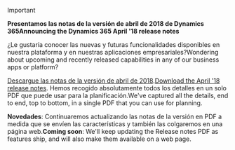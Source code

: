 > [!IMPORTANT]
> <span data-ttu-id="d07c7-101">**Presentamos las notas de la versión de abril de 2018 de Dynamics 365**</span><span class="sxs-lookup"><span data-stu-id="d07c7-101">**Announcing the Dynamics 365 April '18 release notes**</span></span>
>
> <span data-ttu-id="d07c7-102">¿Le gustaría conocer las nuevas y futuras funcionalidades disponibles en nuestra plataforma y en nuestras aplicaciones empresariales?</span><span class="sxs-lookup"><span data-stu-id="d07c7-102">Wondering about upcoming and recently released capabilities in any of our business apps or platform?</span></span>
>
> <span data-ttu-id="d07c7-103">[Descargue las notas de la versión de abril de 2018](https://go.microsoft.com/fwlink/?linkid=870424).</span><span class="sxs-lookup"><span data-stu-id="d07c7-103">[Download the April '18 release notes](https://go.microsoft.com/fwlink/?linkid=870424).</span></span> <span data-ttu-id="d07c7-104">Hemos recogido absolutamente todos los detalles en un solo PDF que puede usar para la planificación.</span><span class="sxs-lookup"><span data-stu-id="d07c7-104">We've captured all the details, end to end, top to bottom, in a single PDF that you can use for planning.</span></span>  
>
> <span data-ttu-id="d07c7-105">**Novedades**: Continuaremos actualizando las notas de la versión en PDF a medida que se envíen las características y también las colgaremos en una página web.</span><span class="sxs-lookup"><span data-stu-id="d07c7-105">**Coming soon**: We'll keep updating the Release notes PDF as features ship, and will also make them available on a web page.</span></span> 
